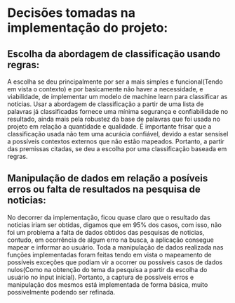 # Decisões tomadas na implementação do projeto:

## Escolha da abordagem de classificação usando regras:
A escolha se deu principalmente por ser a mais simples e funcional(Tendo em vista o contexto) e por basicamente não haver a necessidade, e viabilidade, de implementar um modelo de machine learn para classificar as notícias. Usar a abordagem de classificação a partir de uma lista de palavras já classificadas fornece uma mínima segurança e confiabilidade no resultado, ainda mais pela robustez da base de palavras que foi usada no projeto em relação a quantidade e qualidade. É importante frisar que a classificação usada não tem uma acurácia confiável, devido a estar sensísel a possíveis contextos externos que não estão mapeados. Portanto, a partir das premissas citadas, se deu a escolha por uma classificação baseada em regras.


## Manipulação de dados em relação a posíveis erros ou falta de resultados na pesquisa de noticias:
No decorrer da implementação, ficou quase claro que o resultado das noticias iriam ser obtidas, digamos que em 95% dos casos, com isso, não foi um problema a falta de dados obtidos das pesquisas de noticias, contudo, em ocorrência de algum erro na busca, a aplicação consegue mapear e informar ao usuário. Toda a manipulação de dados realizada nas funções implementadas foram feitas tendo em vista o mapeamento de possíveis exceções que podiam vir a ocorrer ou possíveis casos de dados nulos(Como na obtenção do tema da pesquisa a partir da escolha do usuário no input inicial). Portanto, a captura de possíveis erros e manipulação dos mesmos está implementada de forma básica, muito possivelmente podendo ser refinada.

